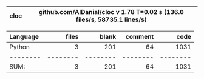 cloc|github.com/AlDanial/cloc v 1.78  T=0.02 s (136.0 files/s, 58735.1 lines/s)
--- | ---

Language|files|blank|comment|code
:-------|-------:|-------:|-------:|-------:
Python|3|201|64|1031
--------|--------|--------|--------|--------
SUM:|3|201|64|1031
